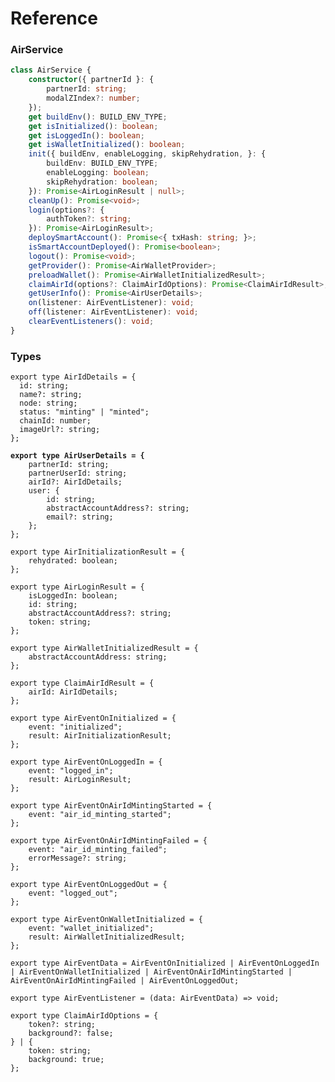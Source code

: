 # Reference

### AirService

```typescript
class AirService {
    constructor({ partnerId }: {
        partnerId: string;
        modalZIndex?: number;
    });
    get buildEnv(): BUILD_ENV_TYPE;
    get isInitialized(): boolean;
    get isLoggedIn(): boolean;
    get isWalletInitialized(): boolean;
    init({ buildEnv, enableLogging, skipRehydration, }: {
        buildEnv: BUILD_ENV_TYPE;
        enableLogging: boolean;
        skipRehydration: boolean;
    }): Promise<AirLoginResult | null>;
    cleanUp(): Promise<void>;
    login(options?: {
        authToken?: string;
    }): Promise<AirLoginResult>;
    deploySmartAccount(): Promise<{ txHash: string; }>;
    isSmartAccountDeployed(): Promise<boolean>;
    logout(): Promise<void>;
    getProvider(): Promise<AirWalletProvider>;
    preloadWallet(): Promise<AirWalletInitializedResult>;
    claimAirId(options?: ClaimAirIdOptions): Promise<ClaimAirIdResult>;
    getUserInfo(): Promise<AirUserDetails>;
    on(listener: AirEventListener): void;
    off(listener: AirEventListener): void;
    clearEventListeners(): void;
}
```

### Types

<pre class="language-typescript"><code class="lang-typescript">export type AirIdDetails = {
  id: string;
  name?: string;
  node: string;
  status: "minting" | "minted";
  chainId: number;
  imageUrl?: string;
};
<strong>
</strong><strong>export type AirUserDetails = {
</strong>    partnerId: string;
    partnerUserId: string;
    airId?: AirIdDetails;
    user: {
        id: string;
        abstractAccountAddress?: string;
        email?: string;
    };
};

export type AirInitializationResult = {
    rehydrated: boolean;
};

export type AirLoginResult = {
    isLoggedIn: boolean;
    id: string;
    abstractAccountAddress?: string;
    token: string;
};

export type AirWalletInitializedResult = {
    abstractAccountAddress: string;
};

export type ClaimAirIdResult = {
    airId: AirIdDetails;
};

export type AirEventOnInitialized = {
    event: "initialized";
    result: AirInitializationResult;
};

export type AirEventOnLoggedIn = {
    event: "logged_in";
    result: AirLoginResult;
};

export type AirEventOnAirIdMintingStarted = {
    event: "air_id_minting_started";
};

export type AirEventOnAirIdMintingFailed = {
    event: "air_id_minting_failed";
    errorMessage?: string;
};

export type AirEventOnLoggedOut = {
    event: "logged_out";
};

export type AirEventOnWalletInitialized = {
    event: "wallet_initialized";
    result: AirWalletInitializedResult;
};

export type AirEventData = AirEventOnInitialized | AirEventOnLoggedIn | AirEventOnWalletInitialized | AirEventOnAirIdMintingStarted | AirEventOnAirIdMintingFailed | AirEventOnLoggedOut;

export type AirEventListener = (data: AirEventData) => void;

export type ClaimAirIdOptions = {
    token?: string;
    background?: false;
} | {
    token: string;
    background: true;
};
</code></pre>
